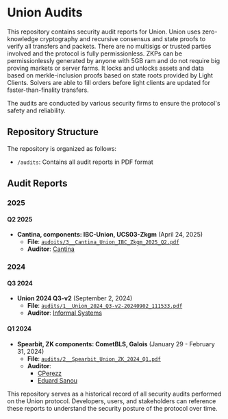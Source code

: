 # Union Audits

This repository contains security audit reports for Union. Union uses zero-knowledge cryptography and recursive consensus and state proofs to verify all transfers and packets. There are no multisigs or trusted parties involved and the protocol is fully permissionless. ZKPs can be permissionlessly generated by anyone with 5GB ram and do not require big proving markets or server farms. It locks and unlocks assets and data based on merkle-inclusion proofs based on state roots provided by Light Clients. Solvers are able to fill orders before light clients are updated for faster-than-finality transfers.


The audits are conducted by various security firms to ensure the protocol's safety and reliability.

## Repository Structure

The repository is organized as follows:

- `/audits`: Contains all audit reports in PDF format

## Audit Reports

### 2025

#### Q2 2025

- **Cantina, components: IBC-Union, UCS03-Zkgm** (April 24, 2025)
  - **File**: [`audoits/3__Cantina_Union_IBC_Zkgm_2025_Q2.pdf`](./audits/3__Cantina_Union_IBC_Zkgm_2025_Q2.pdf)
  - **Auditor**: [Cantina](https://cantina.xyz)

### 2024

#### Q3 2024

- **Union 2024 Q3-v2** (September 2, 2024)
  - **File**: [`audits/1__Union_2024_Q3-v2-20240902_111533.pdf`](./audits/1__Union_2024_Q3-v2-20240902_111533.pdf)
  - **Auditor**: [Informal Systems](https://informal.systems/)

#### Q1 2024

- **Spearbit, ZK components: CometBLS, Galois** (January 29 - February 31, 2024)
  - **File**: [`audits/2__Spearbit_Union_ZK_2024_Q1.pdf`](./audits/2__Spearbit_Union_ZK_2024_Q1.pdf)
  - **Auditor**:
    - [CPerezz](https://x.com/CPerezz19)
    - [Eduard Sanou](https://github.com/ed255)


This repository serves as a historical record of all security audits performed on the Union protocol. Developers, users, and stakeholders can reference these reports to understand the security posture of the protocol over time.
